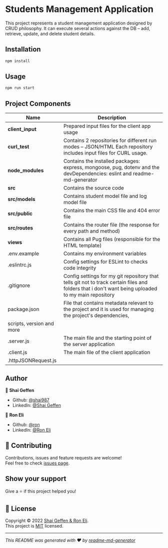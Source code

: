 # Students Management Application

This project represents a student management application designed by CRUD philosophy. It can execute several actions against the DB – add, retrieve, update, and delete student details.

## Installation

```bash
npm install
```

## Usage

```bash
npm run start
```

## Project Components

| Name | Description |
| ------------------------ | --------------------------------------------------------------------------------------------- | 
| **client_input**         |  Prepared input files for the client app usage                                                |
| **curl_test**            |  Contains 2 repositories for different run modes – JSON/HTML Each repository includes input files for CURL   usage.                                                                       | 
| **node_modules**         | Contains the installed packages: express, mongoose, pug, dotenv and the devDependencies: eslint and readme-md-generator                                                                                                        |
| **src**                  | Contains the source code                                                                      |
| **src/models**           | Contains student model file and log model file                                                |
| **src/public**           | Contains the main CSS file and 404 error file                                                 |
| **src/routes**           | Contains the router file (the response for every path and method)                             |
| **views**                | Contains all Pug files (responsible for the HTML template)                                    |
| .env.example             | Contains my environment variables                                                             |
| .eslintrc.js             | Config settings for ESLint to checks code integrity                                           |
| .gitignore               | Config settings for my git repository that tells git not to track certain files and folders that i don't want being uploaded to my main repository    |                                                                                             
| package.json             | File that contains metadata relevant to the project and it is used for managing the project's dependencies,
scripts, version and more  |                                                                                               |
| .server.js               | The main file and the starting point of the server application                                |
| .client.js               | The main file of the client application                                                       |
| .httpJSONRequest.js      |                                                                                               |                

## Author

👤 **Shai Geffen**

* Github: [@shai987](https://github.com/shai987)
* LinkedIn: [@Shai Geffen](https://linkedin.com/in/shai-geffen-24373721a)

👤 **Ron Eli**

* Github: [@ron](https://github.com/)
* LinkedIn: [@Ron Eli](https://linkedin.com/in/ron-eli-ba47a9226)


## 🤝 Contributing

Contributions, issues and feature requests are welcome!<br />Feel free to check [issues page](https://github.com/shai987/Students-Management-Application/issues).

## Show your support

Give a ⭐️ if this project helped you!

## 📝 License

Copyright © 2022 [Shai Geffen & Ron Eli](https://github.com/shai987).<br />
This project is [MIT](https://github.com/shai987/Students-Management-Application/blob/master/LICENSE) licensed.

***
_This README was generated with ❤️ by [readme-md-generator](https://github.com/kefranabg/readme-md-generator)_
